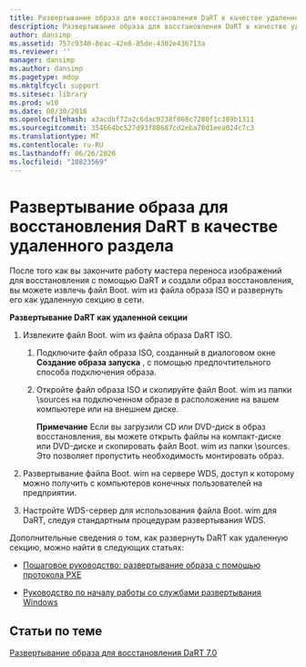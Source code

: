 ```yaml
---
title: Развертывание образа для восстановления DaRT в качестве удаленного раздела
description: Развертывание образа для восстановления DaRT в качестве удаленного раздела
author: dansimp
ms.assetid: 757c9340-8eac-42e8-85de-4302e436713a
ms.reviewer: ''
manager: dansimp
ms.author: dansimp
ms.pagetype: mdop
ms.mktglfcycl: support
ms.sitesec: library
ms.prod: w10
ms.date: 08/30/2016
ms.openlocfilehash: a3acdbf72a2c6dac0238f868c7280f1c389b1311
ms.sourcegitcommit: 354664bc527d93f80687cd2eba70d1eea024c7c3
ms.translationtype: MT
ms.contentlocale: ru-RU
ms.lasthandoff: 06/26/2020
ms.locfileid: "10823569"
---
```

# Развертывание образа для восстановления DaRT в качестве удаленного раздела


После того как вы закончите работу мастера переноса изображений для восстановления с помощью DaRT и создали образ восстановления, вы можете извлечь файл Boot. wim из файла образа ISO и развернуть его как удаленную секцию в сети.

**Развертывание DaRT как удаленной секции**

1.  Извлеките файл Boot. wim из файла образа DaRT ISO.

    1.  Подключите файл образа ISO, созданный в диалоговом окне **Создание образа запуска** , с помощью предпочтительного способа подключения образа.

    2.  Откройте файл образа ISO и скопируйте файл Boot. wim из папки \\sources на подключенном образе в расположение на вашем компьютере или на внешнем диске.

        **Примечание**  Если вы загрузили CD или DVD-диск в образ восстановления, вы можете открыть файлы на компакт-диске или DVD-диске и скопировать файл Boot. wim из папки \\sources. Это позволяет пропустить необходимость монтировать образ.

         

2.  Развертывание файла Boot. wim на сервере WDS, доступ к которому можно получить с компьютеров конечных пользователей на предприятии.

3.  Настройте WDS-сервер для использования файла Boot. wim для DaRT, следуя стандартным процедурам развертывания WDS.

Дополнительные сведения о том, как развернуть DaRT как удаленную секцию, можно найти в следующих статьях:

-   [Пошаговое руководство: развертывание образа с помощью протокола PXE](https://go.microsoft.com/fwlink/?LinkId=212108)

-   [Руководство по началу работы со службами развертывания Windows](https://go.microsoft.com/fwlink/?LinkId=212106)

## Статьи по теме


[Развертывание образа для восстановления DaRT 7.0](deploying-the-dart-70-recovery-image-dart-7.md)

 

 





